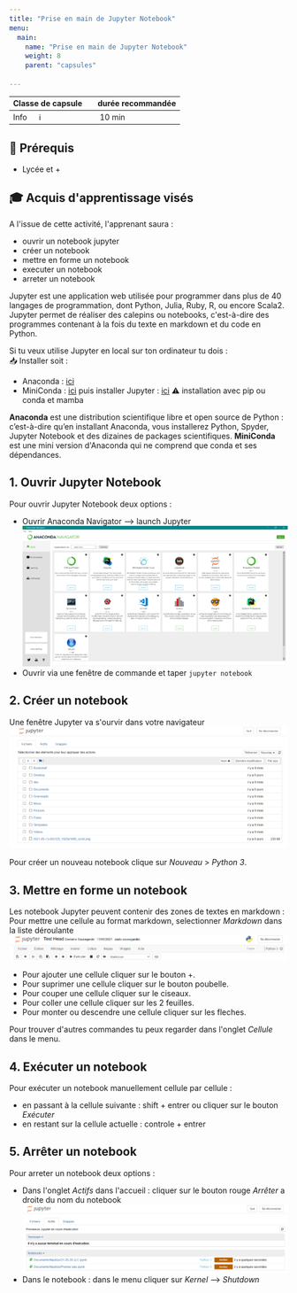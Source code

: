 ```yaml
---
title: "Prise en main de Jupyter Notebook"
menu:
  main:
    name: "Prise en main de Jupyter Notebook"
    weight: 8
    parent: "capsules"

---
```


| Classe de capsule  | &emsp;durée recommandée |
|:-------------------|:------------------|
| Info  &emsp;  ℹ️  |&emsp; 10 min      |


## 🎒 Prérequis
- Lycée et +

## 🎓 Acquis d'apprentissage visés 
A l'issue de cette activité, l'apprenant saura : 
* ouvrir un notebook jupyter  
* créer un notebook  
* mettre en forme un notebook   
* executer un notebook   
* arreter un notebook   


Jupyter est une application web utilisée pour programmer dans plus de 40 langages de programmation, dont Python, Julia, Ruby, R, ou encore Scala2. Jupyter permet de réaliser des calepins ou notebooks, c'est-à-dire des programmes contenant à la fois du texte en markdown et du code en Python. 

Si tu veux utilise Jupyter en local sur ton ordinateur tu dois :  
📥 Installer soit :
- Anaconda :  [ici](https://www.anaconda.com/products/individual)  
- MiniConda : [ici](https://docs.conda.io/en/latest/miniconda.html) puis installer Jupyter : [ici](https://jupyter.org/install) ⚠️ installation avec pip ou conda et mamba 

**Anaconda** est une distribution scientifique libre et open source de Python : c’est-à-dire qu’en installant Anaconda, vous installerez Python, Spyder, Jupyter Notebook et des dizaines de packages scientifiques.
**MiniConda** est une mini version d'Anaconda qui ne comprend que conda et ses dépendances.

## 1. Ouvrir Jupyter Notebook

Pour ouvrir Jupyter Notebook deux options : 
* Ouvrir Anaconda Navigator --> launch Jupyter 
![anaconda](img/anaconda.png)
* Ouvrir via une fenêtre de commande et taper `jupyter notebook`

## 2. Créer un notebook 
Une fenêtre Jupyter va s'ourvir dans votre navigateur 
![main](img/jupyterMain.png)

Pour créer un nouveau notebook clique sur *Nouveau* > *Python 3*.

## 3. Mettre en forme un notebook 

Les notebook Jupyter peuvent contenir des zones de textes en markdown : 
Pour mettre une cellule au format markdown, selectionner *Markdown* dans la liste déroulante
![main](img/entete.png)

* Pour ajouter une cellule cliquer sur le bouton +. 
* Pour suprimer une cellule cliquer sur le bouton poubelle. 
* Pour couper une cellule cliquer sur le ciseaux. 
* Pour coller une cellule cliquer sur les 2 feuilles. 
* Pour monter ou descendre une cellule cliquer sur les fleches. 

Pour trouver d'autres commandes tu peux regarder dans l'onglet *Cellule* dans le menu. 

## 4. Exécuter un notebook 

Pour exécuter un notebook manuellement cellule par cellule : 
* en passant à la cellule suivante : shift + entrer ou cliquer sur le bouton *Exécuter* 
* en restant sur la cellule actuelle : controle + entrer 

## 5. Arrêter un notebook 

Pour arreter un notebook deux options : 
* Dans l'onglet *Actifs* dans l'accueil : cliquer sur le bouton rouge *Arrêter* a droite du nom du notebook 
![main](img/arret.png)
* Dans le notebook : dans le menu cliquer sur *Kernel* --> *Shutdown*


